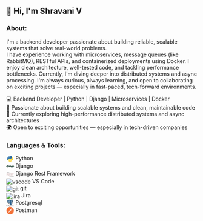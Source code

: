<!--
**shravish/shravish** is a ✨ _special_ ✨ repository because its `README.md` (this file) appears on your GitHub profile.

Here are some ideas to get you started:

- 🔭 I’m currently working on ...
- 🌱 I’m currently learning ...
- 👯 I’m looking to collaborate on ...
- 🤔 I’m looking for help with ...
- 💬 Ask me about ...
- 📫 How to reach me: ...
- 😄 Pronouns: ...
- ⚡ Fun fact: ...
-->
## 👋 Hi, I'm Shravani V

### About:
<p>
I'm a backend developer passionate about building reliable, scalable systems that solve real-world problems.<br />
I have experience working with microservices, message queues (like RabbitMQ), RESTful APIs, and containerized deployments using Docker.
I enjoy clean architecture, well-tested code, and tackling performance bottlenecks. Currently, I'm diving deeper into distributed systems and async processing.
I'm always curious, always learning, and open to collaborating on exciting projects — especially in fast-paced, tech-forward environments.
</p>

 💻 Backend Developer | Python | Django | Microservices | Docker  
 🚀 Passionate about building scalable systems and clean, maintainable code  
 🎯 Currently exploring high-performance distributed systems and async architectures  
 🌍 Open to exciting opportunities — especially in tech-driven companies


 ### Languages & Tools:

<p>
<img align="center" src="https://github.com/devicons/devicon/blob/v2.16.0/icons/python/python-original.svg" alt="Python" height="auto" width="20"/> Python <br />
<img align="center" src="https://github.com/devicons/devicon/blob/v2.16.0/icons/django/django-plain-wordmark.svg" alt="Django" height="auto" width="20"/> Django <br />
<img align="center" src="https://github.com/devicons/devicon/blob/v2.16.0/icons/djangorest/djangorest-original.svg" alt="Django Rest Framework" height="auto" width="20"/> Django Rest Framework <br />
<img align="center" src="https://cdn.jsdelivr.net/gh/devicons/devicon/icons/vscode/vscode-original.svg" alt="vscode" height="auto" width="20"/> VS Code <br />
<img align="center" src="https://cdn.jsdelivr.net/gh/devicons/devicon/icons/git/git-original.svg" alt="git" height="auto" width="20"/> git <br />
<img align="center" src="https://cdn.jsdelivr.net/gh/devicons/devicon/icons/jira/jira-original.svg" alt="jira" height="auto" width="20"/> Jira <br />
<img align="center" src="https://github.com/devicons/devicon/blob/v2.16.0/icons/postgresql/postgresql-original-wordmark.svg" alt="Postgresql" height="auto" width="20"/> Postgresql <br />
<img align="center" src="https://github.com/devicons/devicon/blob/v2.16.0/icons/postman/postman-original.svg" alt="Postman" height="auto" width="20"/> Postman <br /> 
</p>
